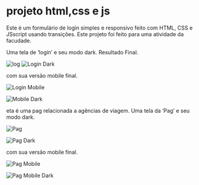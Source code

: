 # projeto html,css e js
Este é um formulário de login simples e responsivo feito com HTML, CSS e JSscript usando transições.
Este projeto foi feito para uma atividade da facudade.

Uma tela de ‘login’ e seu modo dark.
Resultado Final.


![log](https://user-images.githubusercontent.com/92549577/142514671-3d52620e-6593-4519-bf23-59d5d5d93486.jpeg)
![Login Dark](https://user-images.githubusercontent.com/92549577/143490968-b2edcdaa-2741-4724-b0f8-3992f64e051f.jpeg)



com sua versão mobile final.


![Login Mobile](https://user-images.githubusercontent.com/92549577/143493007-8c216972-3e11-4121-80e2-c3cf2cbbbf71.jpg)

![Mobile Dark](https://user-images.githubusercontent.com/92549577/143493015-252b1a99-6541-43b7-a8dc-23336531fad2.jpg)







eta é uma pag relacionada a agências de viagem.
Uma tela da ‘Pag’ e seu modo dark.




![Pag](https://user-images.githubusercontent.com/92549577/142515387-a21138b6-158e-4c46-9227-69b6a199366d.jpg)


![Pag Dark](https://user-images.githubusercontent.com/92549577/143490131-1f3fb14a-daba-4a7f-b77b-91e12209d94b.jpg)



com sua versão mobile final.


![Pag Mobile](https://user-images.githubusercontent.com/92549577/143493042-a7062665-10d2-4a04-8838-9f5b6fb8c73d.jpg)

![Pag Mobile Dark](https://user-images.githubusercontent.com/92549577/143493164-0f05f573-155b-42b9-90aa-3daa1318e9a5.jpg)




